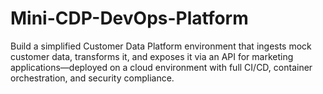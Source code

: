 # Mini-CDP-DevOps-Platform
Build a simplified Customer Data Platform environment that ingests mock customer data, transforms it, and exposes it via an API for marketing applications—deployed on a cloud environment with full CI/CD, container orchestration, and security compliance.

